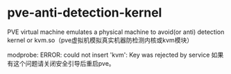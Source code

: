 # pve-anti-detection-kernel
PVE virtual machine emulates a physical machine to avoid(or anti) detection kernel or kvm.so（pve虚拟机模拟真实机器防检测内核或kvm模块）

modprobe: ERROR: could not insert 'kvm': Key was rejected by service 如果有这个问题请关闭安全引导后重启pve。
